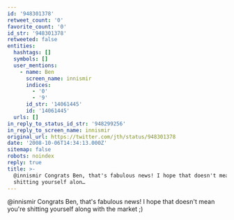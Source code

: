 ```yaml
---
id: '948301378'
retweet_count: '0'
favorite_count: '0'
id_str: '948301378'
retweeted: false
entities:
  hashtags: []
  symbols: []
  user_mentions:
    - name: Ben
      screen_name: innismir
      indices:
        - '0'
        - '9'
      id_str: '14061445'
      id: '14061445'
  urls: []
in_reply_to_status_id_str: '948299256'
in_reply_to_screen_name: innismir
original_url: https://twitter.com/jth/status/948301378
date: '2008-10-06T14:34:13.000Z'
sitemap: false
robots: noindex
reply: true
title: >-
  @innismir Congrats Ben, that's fabulous news! I hope that doesn't mean you're
  shitting yourself alon…
---
```


@innismir Congrats Ben, that's fabulous news! I hope that doesn't mean you're shitting yourself along with the market ;)